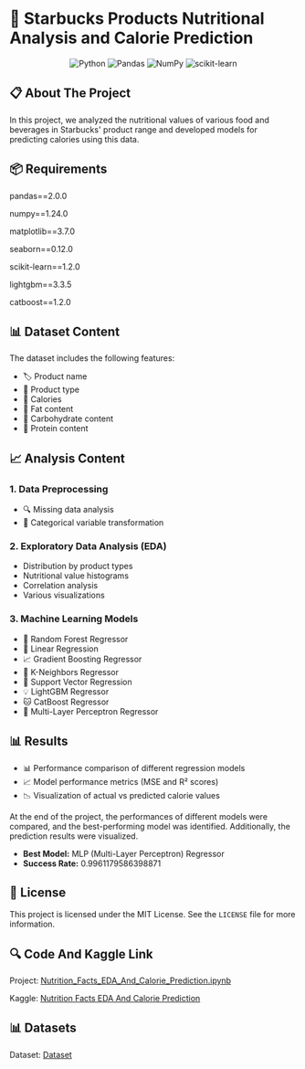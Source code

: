 # 🥤 Starbucks Products Nutritional Analysis and Calorie Prediction

<div align="center">

![Python](https://img.shields.io/badge/python-3670A0?style=for-the-badge&logo=python&logoColor=ffdd54)
![Pandas](https://img.shields.io/badge/pandas-%23150458.svg?style=for-the-badge&logo=pandas&logoColor=white)
![NumPy](https://img.shields.io/badge/numpy-%23013243.svg?style=for-the-badge&logo=numpy&logoColor=white)
![scikit-learn](https://img.shields.io/badge/scikit--learn-%23F7931E.svg?style=for-the-badge&logo=scikit-learn&logoColor=white)

</div>

## 📋 About The Project

In this project, we analyzed the nutritional values of various food and beverages in Starbucks' product range and developed models for predicting calories using this data.

## 📦 Requirements

pandas==2.0.0

numpy==1.24.0

matplotlib==3.7.0

seaborn==0.12.0

scikit-learn==1.2.0

lightgbm==3.3.5

catboost==1.2.0


## 📊 Dataset Content

The dataset includes the following features:
- 🏷️ Product name
- 📝 Product type
- 🔢 Calories
- 🥑 Fat content
- 🍚 Carbohydrate content
- 🥩 Protein content

## 📈 Analysis Content

### 1. Data Preprocessing
- 🔍 Missing data analysis
- 🔄 Categorical variable transformation

### 2. Exploratory Data Analysis (EDA)
-  Distribution by product types
-  Nutritional value histograms
-  Correlation analysis
-  Various visualizations

### 3. Machine Learning Models
- 🌳 Random Forest Regressor
- 📏 Linear Regression
- 📈 Gradient Boosting Regressor
- 🎯 K-Neighbors Regressor
- 🔄 Support Vector Regression
- 💡 LightGBM Regressor
- 🐱 CatBoost Regressor
- 🧠 Multi-Layer Perceptron Regressor

## 📊 Results

- 📊 Performance comparison of different regression models
- 📈 Model performance metrics (MSE and R² scores)
- 📉 Visualization of actual vs predicted calorie values

At the end of the project, the performances of different models were compared, and the best-performing model was identified. Additionally, the prediction results were visualized.

- **Best Model:** MLP (Multi-Layer Perceptron) Regressor
- **Success Rate:** 0.9961179586398871

## 📝 License

This project is licensed under the MIT License. See the `LICENSE` file for more information.

## 🔍 Code And Kaggle Link
Project: [Nutrition_Facts_EDA_And_Calorie_Prediction.ipynb](https://github.com/omerfarukyuce/Nutrition-Facts-EDA-And-Calorie-Prediction/blob/main/Nutrition_Facts_EDA_And_Calorie_Prediction.ipynb)

Kaggle: [Nutrition Facts EDA And Calorie Prediction](https://www.kaggle.com/code/merfarukyce/nutrition-facts-eda-and-calorie-prediction)

## 📊 Datasets
Dataset: [Dataset](https://www.kaggle.com/datasets/utkarshx27/starbucks-nutrition)
